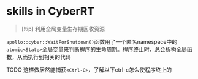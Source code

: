# skills in CyberRT

> [!tip] 利用全局变量生存期回收资源

`apollo::cyber::WaitForShutdown()`函数用了一个匿名namespace中的 `atomic<State>`全局变量来判断程序的生命周期。程序终止时，总会析构全局函数，从而执行到相关的代码

TODO 这样做居然能捕获`<Ctrl-C>`，了解以下ctrl-c怎么使程序终止的
